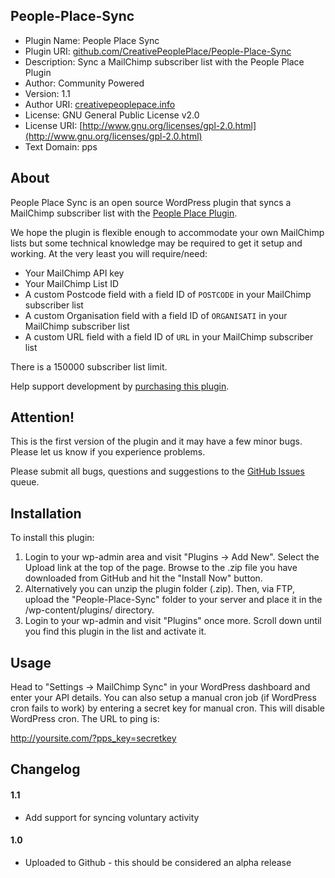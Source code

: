 ## People-Place-Sync

* Plugin Name: People Place Sync
* Plugin URI: [github.com/CreativePeoplePlace/People-Place-Sync](https://github.com/CreativePeoplePlace/People-Place-Sync)
* Description: Sync a MailChimp subscriber list with the People Place Plugin
* Author: Community Powered
* Version: 1.1
* Author URI: [creativepeoplepace.info](http://creativepeopleplace.info)
* License: GNU General Public License v2.0
* License URI: [http://www.gnu.org/licenses/gpl-2.0.html](http://www.gnu.org/licenses/gpl-2.0.html)
* Text Domain: pps

## About

People Place Sync is an open source WordPress plugin that syncs a MailChimp subscriber list with the [People Place Plugin](https://github.com/CreativePeoplePlace/People-Place). 

We hope the plugin is flexible enough to accommodate your own MailChimp lists but some technical knowledge may be required to get it setup and working. At the very least you will require/need:

* Your MailChimp API key
* Your MailChimp List ID
* A custom Postcode field with a field ID of `POSTCODE` in your MailChimp subscriber list
* A custom Organisation field with a field ID of `ORGANISATI` in your MailChimp subscriber list
* A custom URL field with a field ID of `URL` in your MailChimp subscriber list

There is a 150000 subscriber list limit.

Help support development by [purchasing this plugin](https://gumroad.com/l/people-place).

## Attention!

This is the first version of the plugin and it may have a few minor bugs. Please let us know if you experience problems.

Please submit all bugs, questions and suggestions to the [GitHub Issues](https://github.com/CreativePeoplePlace/People-Place-Sync/issues) queue.

## Installation

To install this plugin:

1. Login to your wp-admin area and visit "Plugins -> Add New". Select the Upload link at the top of the page. Browse to the .zip file you have downloaded from GitHub and hit the "Install Now" button.
1. Alternatively you can unzip the plugin folder (.zip). Then, via FTP, upload the "People-Place-Sync" folder to your server and place it in the /wp-content/plugins/ directory.
1. Login to your wp-admin and visit "Plugins" once more. Scroll down until you find this plugin in the list and activate it.

## Usage

Head to "Settings -> MailChimp Sync" in your WordPress dashboard and enter your API details. You can also setup a manual cron job (if WordPress cron fails to work) by entering a secret key for manual cron. This will disable WordPress cron. The URL to ping is:

http://yoursite.com/?pps_key=secretkey

## Changelog

#### 1.1
* Add support for syncing voluntary activity

#### 1.0
* Uploaded to Github - this should be considered an alpha release
